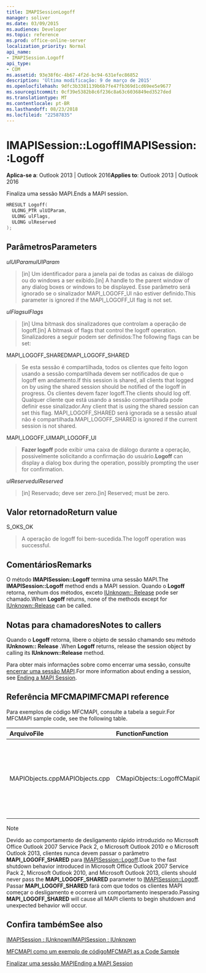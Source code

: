 ```yaml
---
title: IMAPISessionLogoff
manager: soliver
ms.date: 03/09/2015
ms.audience: Developer
ms.topic: reference
ms.prod: office-online-server
localization_priority: Normal
api_name:
- IMAPISession.Logoff
api_type:
- COM
ms.assetid: 93e38f6c-4b67-4f2d-bc94-631efec86852
description: 'Última modificação: 9 de março de 2015'
ms.openlocfilehash: 9dfc3b3381139b6b7fe47fb369d1cd69ee5e9677
ms.sourcegitcommit: 0cf39e5382b8c6f236c8a63c6036849ed3527ded
ms.translationtype: MT
ms.contentlocale: pt-BR
ms.lasthandoff: 08/23/2018
ms.locfileid: "22587835"
---
```

# <a name="imapisessionlogoff"></a><span data-ttu-id="c0f00-103">IMAPISession::Logoff</span><span class="sxs-lookup"><span data-stu-id="c0f00-103">IMAPISession::Logoff</span></span>

  
  
<span data-ttu-id="c0f00-104">**Aplica-se a**: Outlook 2013 | Outlook 2016</span><span class="sxs-lookup"><span data-stu-id="c0f00-104">**Applies to**: Outlook 2013 | Outlook 2016</span></span> 
  
<span data-ttu-id="c0f00-105">Finaliza uma sessão MAPI.</span><span class="sxs-lookup"><span data-stu-id="c0f00-105">Ends a MAPI session.</span></span>
  
```cpp
HRESULT Logoff(
  ULONG_PTR ulUIParam,
  ULONG ulFlags,
  ULONG ulReserved
);
```

## <a name="parameters"></a><span data-ttu-id="c0f00-106">Parâmetros</span><span class="sxs-lookup"><span data-stu-id="c0f00-106">Parameters</span></span>

 <span data-ttu-id="c0f00-107">_ulUIParam_</span><span class="sxs-lookup"><span data-stu-id="c0f00-107">_ulUIParam_</span></span>
  
> <span data-ttu-id="c0f00-108">[in] Um identificador para a janela pai de todas as caixas de diálogo ou do windows a ser exibido.</span><span class="sxs-lookup"><span data-stu-id="c0f00-108">[in] A handle to the parent window of any dialog boxes or windows to be displayed.</span></span> <span data-ttu-id="c0f00-109">Esse parâmetro será ignorado se o sinalizador MAPI_LOGOFF_UI não estiver definido.</span><span class="sxs-lookup"><span data-stu-id="c0f00-109">This parameter is ignored if the MAPI_LOGOFF_UI flag is not set.</span></span>
    
 <span data-ttu-id="c0f00-110">_ulFlags_</span><span class="sxs-lookup"><span data-stu-id="c0f00-110">_ulFlags_</span></span>
  
> <span data-ttu-id="c0f00-111">[in] Uma bitmask dos sinalizadores que controlam a operação de logoff.</span><span class="sxs-lookup"><span data-stu-id="c0f00-111">[in] A bitmask of flags that control the logoff operation.</span></span> <span data-ttu-id="c0f00-112">Sinalizadores a seguir podem ser definidos:</span><span class="sxs-lookup"><span data-stu-id="c0f00-112">The following flags can be set:</span></span>
    
<span data-ttu-id="c0f00-113">MAPI_LOGOFF_SHARED</span><span class="sxs-lookup"><span data-stu-id="c0f00-113">MAPI_LOGOFF_SHARED</span></span> 
  
> <span data-ttu-id="c0f00-114">Se esta sessão é compartilhada, todos os clientes que feito logon usando a sessão compartilhada devem ser notificados de que o logoff em andamento.</span><span class="sxs-lookup"><span data-stu-id="c0f00-114">If this session is shared, all clients that logged on by using the shared session should be notified of the logoff in progress.</span></span> <span data-ttu-id="c0f00-115">Os clientes devem fazer logoff.</span><span class="sxs-lookup"><span data-stu-id="c0f00-115">The clients should log off.</span></span> <span data-ttu-id="c0f00-116">Qualquer cliente que está usando a sessão compartilhada pode definir esse sinalizador.</span><span class="sxs-lookup"><span data-stu-id="c0f00-116">Any client that is using the shared session can set this flag.</span></span> <span data-ttu-id="c0f00-117">MAPI_LOGOFF_SHARED será ignorada se a sessão atual não é compartilhada.</span><span class="sxs-lookup"><span data-stu-id="c0f00-117">MAPI_LOGOFF_SHARED is ignored if the current session is not shared.</span></span>
    
<span data-ttu-id="c0f00-118">MAPI_LOGOFF_UI</span><span class="sxs-lookup"><span data-stu-id="c0f00-118">MAPI_LOGOFF_UI</span></span> 
  
> <span data-ttu-id="c0f00-119">**Fazer logoff** pode exibir uma caixa de diálogo durante a operação, possivelmente solicitando a confirmação do usuário.</span><span class="sxs-lookup"><span data-stu-id="c0f00-119">**Logoff** can display a dialog box during the operation, possibly prompting the user for confirmation.</span></span> 
    
 <span data-ttu-id="c0f00-120">_ulReserved_</span><span class="sxs-lookup"><span data-stu-id="c0f00-120">_ulReserved_</span></span>
  
> <span data-ttu-id="c0f00-121">[in] Reservado; deve ser zero.</span><span class="sxs-lookup"><span data-stu-id="c0f00-121">[in] Reserved; must be zero.</span></span>
    
## <a name="return-value"></a><span data-ttu-id="c0f00-122">Valor retornado</span><span class="sxs-lookup"><span data-stu-id="c0f00-122">Return value</span></span>

<span data-ttu-id="c0f00-123">S_OK</span><span class="sxs-lookup"><span data-stu-id="c0f00-123">S_OK</span></span> 
  
> <span data-ttu-id="c0f00-124">A operação de logoff foi bem-sucedida.</span><span class="sxs-lookup"><span data-stu-id="c0f00-124">The logoff operation was successful.</span></span>
    
## <a name="remarks"></a><span data-ttu-id="c0f00-125">Comentários</span><span class="sxs-lookup"><span data-stu-id="c0f00-125">Remarks</span></span>

<span data-ttu-id="c0f00-126">O método **IMAPISession::Logoff** termina uma sessão MAPI.</span><span class="sxs-lookup"><span data-stu-id="c0f00-126">The **IMAPISession::Logoff** method ends a MAPI session.</span></span> <span data-ttu-id="c0f00-127">Quando o **Logoff** retorna, nenhum dos métodos, exceto [IUnknown:: Release](http://msdn.microsoft.com/en-us/library/ms682317%28v=VS.85%29.aspx) pode ser chamado.</span><span class="sxs-lookup"><span data-stu-id="c0f00-127">When **Logoff** returns, none of the methods except for [IUnknown::Release](http://msdn.microsoft.com/en-us/library/ms682317%28v=VS.85%29.aspx) can be called.</span></span> 
  
## <a name="notes-to-callers"></a><span data-ttu-id="c0f00-128">Notas para chamadores</span><span class="sxs-lookup"><span data-stu-id="c0f00-128">Notes to callers</span></span>

<span data-ttu-id="c0f00-129">Quando o **Logoff** retorna, libere o objeto de sessão chamando seu método **IUnknown:: Release** .</span><span class="sxs-lookup"><span data-stu-id="c0f00-129">When **Logoff** returns, release the session object by calling its **IUnknown::Release** method.</span></span> 
  
<span data-ttu-id="c0f00-130">Para obter mais informações sobre como encerrar uma sessão, consulte [encerrar uma sessão MAPI](ending-a-mapi-session.md).</span><span class="sxs-lookup"><span data-stu-id="c0f00-130">For more information about ending a session, see [Ending a MAPI Session](ending-a-mapi-session.md).</span></span>
  
## <a name="mfcmapi-reference"></a><span data-ttu-id="c0f00-131">Referência MFCMAPI</span><span class="sxs-lookup"><span data-stu-id="c0f00-131">MFCMAPI reference</span></span>

<span data-ttu-id="c0f00-132">Para exemplos de código MFCMAPI, consulte a tabela a seguir.</span><span class="sxs-lookup"><span data-stu-id="c0f00-132">For MFCMAPI sample code, see the following table.</span></span>
  
|<span data-ttu-id="c0f00-133">**Arquivo**</span><span class="sxs-lookup"><span data-stu-id="c0f00-133">**File**</span></span>|<span data-ttu-id="c0f00-134">**Function**</span><span class="sxs-lookup"><span data-stu-id="c0f00-134">**Function**</span></span>|<span data-ttu-id="c0f00-135">**Comment**</span><span class="sxs-lookup"><span data-stu-id="c0f00-135">**Comment**</span></span>|
|:-----|:-----|:-----|
|<span data-ttu-id="c0f00-136">MAPIObjects.cpp</span><span class="sxs-lookup"><span data-stu-id="c0f00-136">MAPIObjects.cpp</span></span>  <br/> |<span data-ttu-id="c0f00-137">CMapiObjects::Logoff</span><span class="sxs-lookup"><span data-stu-id="c0f00-137">CMapiObjects::Logoff</span></span>  <br/> |<span data-ttu-id="c0f00-138">MFCMAPI usa o método **IMAPISession::Logoff** fazer logoff da sessão antes de liberá-la.</span><span class="sxs-lookup"><span data-stu-id="c0f00-138">MFCMAPI uses the **IMAPISession::Logoff** method to log off from the session before releasing it.</span></span>  <br/> |
   
> [!NOTE]
> <span data-ttu-id="c0f00-139">Devido ao comportamento de desligamento rápido introduzido no Microsoft Office Outlook 2007 Service Pack 2, o Microsoft Outlook 2010 e o Microsoft Outlook 2013, clientes nunca devem passar o parâmetro **MAPI_LOGOFF_SHARED** para [IMAPISession::Logoff](imapisession-logoff.md).</span><span class="sxs-lookup"><span data-stu-id="c0f00-139">Due to the fast shutdown behavior introduced in Microsoft Office Outlook 2007 Service Pack 2, Microsoft Outlook 2010, and Microsoft Outlook 2013, clients should never pass the **MAPI_LOGOFF_SHARED** parameter to [IMAPISession::Logoff](imapisession-logoff.md).</span></span> <span data-ttu-id="c0f00-140">Passar **MAPI_LOGOFF_SHARED** fará com que todos os clientes MAPI começar o desligamento e ocorrerá um comportamento inesperado.</span><span class="sxs-lookup"><span data-stu-id="c0f00-140">Passing **MAPI_LOGOFF_SHARED** will cause all MAPI clients to begin shutdown and unexpected behavior will occur.</span></span> 
  
## <a name="see-also"></a><span data-ttu-id="c0f00-141">Confira também</span><span class="sxs-lookup"><span data-stu-id="c0f00-141">See also</span></span>



[<span data-ttu-id="c0f00-142">IMAPISession : IUnknown</span><span class="sxs-lookup"><span data-stu-id="c0f00-142">IMAPISession : IUnknown</span></span>](imapisessioniunknown.md)


[<span data-ttu-id="c0f00-143">MFCMAPI como um exemplo de código</span><span class="sxs-lookup"><span data-stu-id="c0f00-143">MFCMAPI as a Code Sample</span></span>](mfcmapi-as-a-code-sample.md)
  
[<span data-ttu-id="c0f00-144">Finalizar uma sessão MAPI</span><span class="sxs-lookup"><span data-stu-id="c0f00-144">Ending a MAPI Session</span></span>](ending-a-mapi-session.md)

